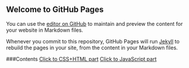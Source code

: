 ## Welcome to GitHub Pages

You can use the [editor on GitHub](https://github.com/960761/960761.github.io/edit/master/README.md) to maintain and preview the content for your website in Markdown files.

Whenever you commit to this repository, GitHub Pages will run [Jekyll](https://jekyllrb.com/) to rebuild the pages in your site, from the content in your Markdown files.

###Contents
[Click to CSS+HTML part](https://960761.github.io/AboutCSS/)
[Click to JavaScript part](https://960761.github.io/AboutJS/)
